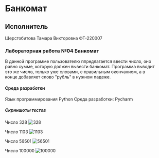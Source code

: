 # Банкомат
## Исполнитель
Шерстобитова Тамара Викторовна
ФТ-220007
### Лабораторная работа №04 Банкомат
В данной программе пользователю ппредлагается ввести число, оно равно сумме, которую должен вывести банкомат. Программа выводит это же число, только уже словами, с правильным окончанием, а в конце добавляет слово "рубль" в нужном падеже. 
#### Среда разработки
Язык программирования Python
Среда разработки: Pycharm
##### Скриншоты тестов
Число 328
![328](https://github.com/Tomattttt/bankk/assets/146252320/4860e846-2df4-4dac-b688-78622f9baccd)

Число 1103
![1103](https://github.com/Tomattttt/bankk/assets/146252320/2daf4ecd-6184-4f97-aa83-5048aa5a536e)

Число 56501
![56501](https://github.com/Tomattttt/bankk/assets/146252320/3da5f0ba-3005-4684-84c2-c6bb7e3f1826)

Число 100000
![100000](https://github.com/Tomattttt/bankk/assets/146252320/215ba046-7636-4cc0-8b2d-774f9494f900)



